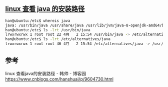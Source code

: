 ## [linux 查看 java 的安装路径](https://www.cnblogs.com/hanshuai/p/9604730.html)

```sh
han@ubuntu:/etc$ whereis java
java: /usr/bin/java /usr/share/java /usr/lib/jvm/java-8-openjdk-amd64/bin/java /usr/share/man/man1/java.1.gz
han@ubuntu:/etc$ ls -lrt /usr/bin/java
lrwxrwxrwx 1 root root 22 4月   2 15:54 /usr/bin/java -> /etc/alternatives/java
han@ubuntu:/etc$ ls -lrt /etc/alternatives/java
lrwxrwxrwx 1 root root 46 4月   2 15:54 /etc/alternatives/java -> /usr/lib/jvm/java-8-openjdk-amd64/jre/bin/java
```

## 参考

linux 查看java的安装路径 - 韩帅 - 博客园
<https://www.cnblogs.com/hanshuai/p/9604730.html>
